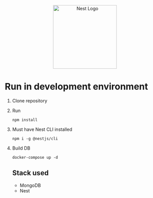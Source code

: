 <p align="center">
  <a href="http://nestjs.com/" target="blank"><img src="https://nestjs.com/img/logo-small.svg" width="200" alt="Nest Logo" /></a>
</p>

# Run in development environment

1. Clone repository
2. Run
    
   ```
   npm install
   ```
3. Must have Nest CLI installed
   
   ```
   npm i -g @nestjs/cli
   ```
4. Build DB
   
   ```
   docker-compose up -d
   ```

   ## Stack used
   * MongoDB
   * Nest